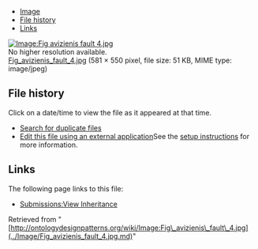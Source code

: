 * [Image](../Image/Fig_avizienis_fault_4.jpg.md#file)
* [File history](../Image/Fig_avizienis_fault_4.jpg.md#filehistory)
* [Links](../Image/Fig_avizienis_fault_4.jpg.md#filelinks)

[![Image:Fig avizienis fault 4.jpg](../../../images/5/5b/Fig_avizienis_fault_4.jpg)](../../../images/5/5b/Fig_avizienis_fault_4.jpg)  
No higher resolution available.  
[Fig\_avizienis\_fault\_4.jpg](../../../images/5/5b/Fig_avizienis_fault_4.jpg)‎ (581 × 550 pixel, file size: 51 KB, MIME type: image/jpeg)

## File history

Click on a date/time to view the file as it appeared at that time.



  
* [Search for duplicate files](http://ontologydesignpatterns.org/wiki/Special:FileDuplicateSearch/Fig_avizienis_fault_4.jpg "Special:FileDuplicateSearch/Fig avizienis fault 4.jpg")
* [Edit this file using an external application](http://ontologydesignpatterns.org/wiki/index.php?title=Image:Fig_avizienis_fault_4.jpg&action=edit&externaledit=true&mode=file "Image:Fig avizienis fault 4.jpg")See the [setup instructions](http://www.mediawiki.org/wiki/Manual:External_editors "http://www.mediawiki.org/wiki/Manual:External_editors") for more information.

## Links



The following page links to this file:


* [Submissions:View Inheritance](../Submissions/View_Inheritance.md "Submissions:View Inheritance")


Retrieved from "[http://ontologydesignpatterns.org/wiki/Image:Fig\_avizienis\_fault\_4.jpg](../Image/Fig_avizienis_fault_4.jpg.md)"